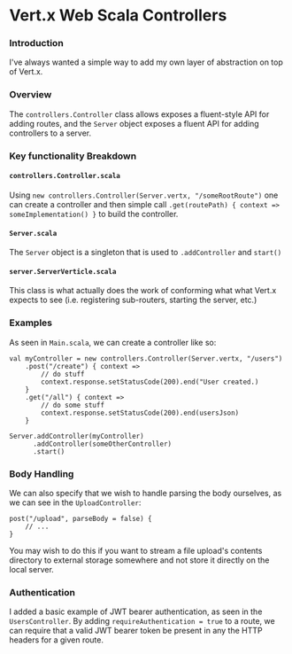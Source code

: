 # Vert.x Web Scala Controllers

### Introduction
I've always wanted a simple way to add my own layer of abstraction on top of Vert.x.

### Overview
The `controllers.Controller` class allows exposes a fluent-style API for adding routes, and the `Server` object exposes a fluent API for adding controllers to a server.

### Key functionality Breakdown
#### `controllers.Controller.scala`

Using `new controllers.Controller(Server.vertx, "/someRootRoute")` one can create a controller and then simple call `.get(routePath) { context => someImplementation() }` to build the controller.

#### `Server.scala`

The `Server` object is a singleton that is used to `.addController` and `start()`

#### `server.ServerVerticle.scala`

This class is what actually does the work of conforming what what Vert.x expects to see (i.e. registering sub-routers, starting the server, etc.)

### Examples

As seen in `Main.scala`, we can create a controller like so:
```
val myController = new controllers.Controller(Server.vertx, "/users")
    .post("/create") { context =>
        // do stuff
        context.response.setStatusCode(200).end("User created.)
    }
    .get("/all") { context =>
        // do some stuff
        context.response.setStatusCode(200).end(usersJson)
    }

Server.addController(myController)
      .addController(someOtherController)
      .start()
```

### Body Handling

We can also specify that we wish to handle parsing the body ourselves, as we can see in the `UploadController`:
```
post("/upload", parseBody = false) {
    // ...
}
```
You may wish to do this if you want to stream a file upload's contents directory to external storage somewhere and not store it directly on the local server.

### Authentication

I added a basic example of JWT bearer authentication, as seen in the `UsersController`. By adding `requireAuthentication = true` to a route,
we can require that a valid JWT bearer token be present in any the HTTP headers for a given route.